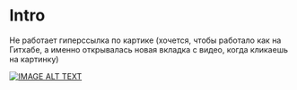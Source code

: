 # Intro

Не работает гиперссылка по картике (хочется, чтобы работало как на Гитхабе, а именно открывалась новая вкладка с видео, когда кликаешь на картинку)

[![IMAGE ALT TEXT](http://img.youtube.com/vi/NMUsUiFokr4/0.jpg)](http://www.youtube.com/watch?v=NMUsUiFokr4 "Video Title")
